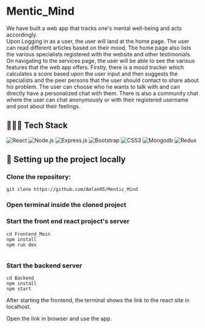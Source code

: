 # Mentic_Mind

We have built a web app that tracks one's mental well-being and acts accordingly. <br> Upon Logging in as a user, the user will land at the home page. The user can read different articles based on their mood. The home page also lists the various specialists registered with the website and other testimonials. On navigating to the services page, the user will be able to see the various features that the web app offers. Firstly, there is a mood tracker which calculates a score based upon the user input and then suggests the specialists and the peer persons that the user should contact to share about his problem. The user can choose who he wants to talk with and can directly have a personalized chat with them. There is also a community chat where the user can chat anonymously or with their registered username and post about their feelings.   


## 👩🏼‍💻 Tech Stack
![React](https://img.shields.io/badge/React-20232A?style=for-the-badge&logo=react&logoColor=61DAFB)
![Node.js](https://img.shields.io/badge/Node.js-20232A?style=for-the-badge&logo=node.js&logoColor=61DA0B)
![Express.js](https://img.shields.io/badge/Express.js-brown?style=for-the-badge&logo=express&logoColor=white)
![Bootstrap](https://img.shields.io/badge/Bootstrap-563D7C?style=for-the-badge&logo=bootstrap&logoColor=white)
![CSS3](https://img.shields.io/badge/CSS-orange?style=for-the-badge&logo=css3&logoColor=white)
![Mongodb](https://img.shields.io/badge/MongoDB-4EA94B?style=for-the-badge&logo=mongodb&logoColor=white)
![Redux](https://img.shields.io/badge/Redux-593D88?style=for-the-badge&logo=redux&logoColor=white)
## 🔧 Setting up the project locally

### Clone the repository:

```
git clone https://github.com/Amlan05/Mentic_Mind
```

### Open terminal inside the cloned project

### Start the front end react project's server

```
cd Frontend_Main
npm install
npm run dev


```
### Start the backend server


```
cd Backend
npm install
npm start
```


After starting the frontend, the terminal shows the link to the react site in localhost.

Open the link in browser and use the app.


